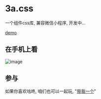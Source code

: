# 3a.css
一个组件css库, 兼容微信小程序, 开发中...

[demo](https://any86.github.io/3a.css/)

## 在手机上看
![image](https://user-images.githubusercontent.com/8264787/63758558-8b848400-c8ee-11e9-8597-c499eec8efa2.png)

## 参与
如果你喜欢咕咚, 咱们也可以一起玩, "[带我一个](https://github.com/any86/3a.css/issues/new?title=%E5%B8%A6%E6%88%91%E4%B8%80%E4%B8%AA)"

